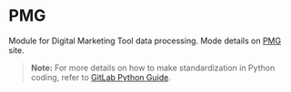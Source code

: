 # PMG

Module for Digital Marketing Tool data processing. Mode details on [PMG](https://www.pmg.com/) site.



> **Note:** For more details on how to make standardization in Python coding, refer to [GitLab Python Guide](https://about.gitlab.com/handbook/business-technology/data-team/platform/python-guide/).